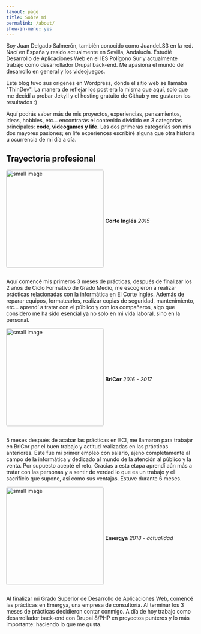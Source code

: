 ```yaml
---
layout: page
title: Sobre mí
permalink: /about/
show-in-menu: yes
---
```


Soy Juan Delgado Salmerón, también conocido como JuandeLS3 en la red. Nací en España y resido actualmente en Sevilla, Andalucía. 
Estudié Desarrollo de Aplicaciones Web en el IES Polígono Sur y actualmente trabajo como desarrollador
Drupal back-end. Me apasiona el mundo del desarrollo en general y los videojuegos. 

Este blog tuvo sus orígenes en Wordpress, donde el sitio web se llamaba "ThinDev". La manera de reflejar los post era la misma que aquí, 
solo que me decidí a probar Jekyll y el hosting gratuito de Github y me gustaron los resultados :)

Aquí podrás saber más de mis proyectos, experiencias, pensamientos, ideas, hobbies, etc... encontrarás el contenido dividido en 3 categorías principales: **code, videogames y life.**
Las dos primeras categorías son mis dos mayores pasiones; en life experiences escribiré alguna que otra historia u ocurrencia de mi día a día.

## Trayectoria profesional

![small image]({{site.baseurl}}/images/eci.gif)
**Corte Inglés** 
*2015*

Aquí comencé mis primeros 3 meses de prácticas, después de finalizar los 2 años de Ciclo Formativo de Grado Medio, me escogieron a realizar prácticas relacionadas con la informática en El Corte Inglés. Además de reparar equipos, formatearlos, realizar copias de seguridad, mantenimiento, etc... aprendí a tratar con el público y con los compañeros, algo que considero me ha sido esencial ya no solo en mi vida laboral, sino en la personal. 

![small image]({{site.baseurl}}/images/bricor.jpg)
**BriCor**
*2016 - 2017*

5 meses después de acabar las prácticas en ECI, me llamaron para trabajar en BriCor por el buen trabajo y actitud realizadas en las prácticas anteriores. Este fue mi primer empleo con salario, ajeno completamente al campo de la informática y dedicado al mundo de la atención al público y la venta. Por supuesto acepté el reto. Gracias a esta etapa aprendí aún más a tratar con las personas y a sentir de verdad lo que es un trabajo y el sacrificio que supone, así como sus ventajas. Estuve durante 6 meses.

![small image]({{site.baseurl}}/images/emergya.jpg)
**Emergya**
*2018 - actualidad*

Al finalizar mi Grado Superior de Desarrollo de Aplicaciones Web, comencé las prácticas en Emergya, una empresa de consultoría. Al terminar los 3 meses de prácticas decidieron contar conmigo. A día de hoy trabajo como desarrollador back-end con Drupal 8/PHP en proyectos punteros y lo más importante: haciendo lo que me gusta.

<style>
img {
  max-width: 100%;
  vertical-align: middle;
  border-radius: 4px;
  margin-bottom: 1em;
  width: 260px;
}
</style>